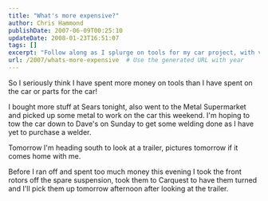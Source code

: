 ```yaml
---
title: "What's more expensive?"
author: Chris Hammond
publishDate: 2007-06-09T00:25:10
updateDate: 2008-01-23T16:51:07
tags: []
excerpt: "Follow along as I splurge on tools for my car project, with visits to Sears and the Metal Supermarket. Stay tuned for welding updates at Dave's!"
url: /2007/whats-more-expensive  # Use the generated URL with year
---
```

<p>So I seriously think I have spent more money on tools than I have spent on the car or parts for the car!</p> <p>I bought more stuff at Sears tonight, also went to the Metal Supermarket and picked up some metal to work on the car this weekend. I'm hoping to tow the car down to Dave's on Sunday to get some welding done as I have yet to purchase a welder.</p> <p>Tomorrow I'm heading south to look at a trailer, pictures tomorrow if it comes home with me.</p> <p>Before&nbsp;I ran off and spent too much money this evening I took the front rotors off the spare suspension, took them to Carquest to have them turned and I'll pick them up tomorrow afternoon after looking at the trailer.</p> <p>&nbsp;</p>


